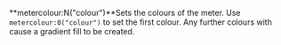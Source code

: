 <a name="metercolour"></a>**metercolour:N("colour")**Sets the colours of the meter. Use `metercolour:0("colour")` to set the first colour. Any further colours with cause a gradient fill to be created. 

<!--UPDATE WIDGET_IN_CSOUND
    SIdent sprintf "metercolour:0(%d, %d, %d) ", rnd(255), rnd(255), rnd(255)
    SIdentifier strcat SIdentifier, SIdent  
--->